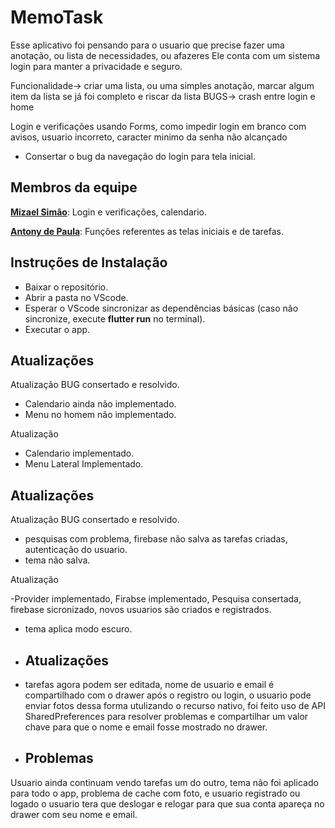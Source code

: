 # **MemoTask**

Esse aplicativo foi pensando para o usuario que precise fazer uma anotação, ou lista de necessidades, ou afazeres
Ele conta com um sistema login para manter a privacidade e seguro.

Funcionalidade-> criar uma lista, ou uma simples anotação, marcar algum item da lista se já foi completo e riscar da lista
BUGS-> crash entre login e home 

Login e verificações usando Forms, como impedir login em branco com avisos, usuario incorreto, caracter minimo da senha não alcançado

-  Consertar o bug da navegação do login para tela inicial.
  
## Membros da equipe

**[Mizael Simão](https://github.com/CaptLuckyTiger)**: Login e verificações, calendario.

**[Antony de Paula](https://github.com/AntonydePS)**: Funções referentes as telas iniciais e de tarefas.

## Instruções de Instalação

-  Baixar o repositório.
-  Abrir a pasta no VScode.
-  Esperar o VScode sincronizar as dependências básicas (caso não sincronize, execute **flutter run** no terminal).
-  Executar o app.


## Atualizações

Atualização BUG consertado e resolvido.

-  Calendario ainda não implementado.
-  Menu no homem não implementado.

Atualização 

- Calendario implementado.
- Menu Lateral Implementado.

## Atualizações

Atualização BUG consertado e resolvido.

-  pesquisas com problema, firebase não salva as tarefas criadas, autenticação do usuario.
-  tema não salva.

Atualização 

 -Provider implementado, Firabse implementado, Pesquisa consertada, firebase sicronizado, novos usuarios são criados e registrados.
- tema aplica modo escuro.

- ## Atualizações

- tarefas agora podem ser editada, nome de usuario e email é compartilhado com o drawer após o registro ou login, o usuario pode enviar fotos dessa forma utulizando o recurso nativo, foi feito uso de API SharedPreferences para resolver problemas e compartilhar um valor chave para que o nome e email fosse mostrado no drawer.

- ## Problemas
 Usuario ainda continuam vendo tarefas um do outro, tema não foi aplicado para todo o app, problema de cache com foto, e usuario registrado ou logado o usuario tera que deslogar e relogar para que sua conta apareça no drawer com seu nome e email.
